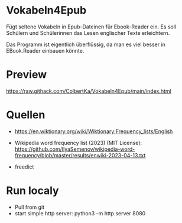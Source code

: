 # Vokabeln4Epub

Fügt seltene Vokabeln in Epub-Dateinen für Ebook-Reader ein.
Es soll Schülern und Schülerinnen das Lesen englischer Texte erleichtern.

Das Programm ist eigentlich überflüssig, da man es viel besser in EBook.Reader einbauen könnte.

# Preview
https://raw.githack.com/ColbertKa/Vokabeln4Epub/main/index.html

# Quellen
* https://en.wiktionary.org/wiki/Wiktionary:Frequency_lists/English

* Wikipedia word frequency list (2023) (MIT License): https://github.com/IlyaSemenov/wikipedia-word-frequency/blob/master/results/enwiki-2023-04-13.txt

* freedict

# Run localy

* Pull from git
* start simple http server: python3 -m http.server 8080
